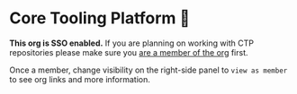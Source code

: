 # Core Tooling Platform 👋

**This org is SSO enabled.** If you are planning on working with CTP repositories please make sure you [are a member of the org](https://thg.okta.com/) first.

Once a member, change visibility on the right-side panel to `view as member` to see org links and more information.
